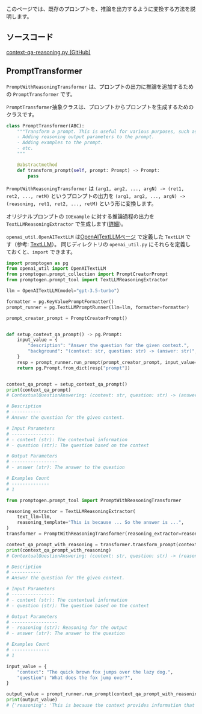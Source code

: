 このページでは、既存のプロンプトを、推論を出力するように変換する方法を説明します。

## ソースコード

[context-qa-reasoning.py (GitHub)](https://github.com/zawakin/promptogen/tree/742485c4690788d2866635bcd3b5eda580cf5b1a/examples/promptcreation/context_qa_prompt_reasoning.py)


## PromptTransformer

`PromptWithReasoningTransformer` は、プロンプトの出力に推論を追加するための `PromptTransformer` です。

`PromptTransformer`抽象クラスは、プロンプトからプロンプトを生成するためのクラスです。

```python
class PromptTransformer(ABC):
    """Transform a prompt. This is useful for various purposes, such as:
    - Adding reasoning output parameters to the prompt.
    - Adding examples to the prompt.
    - etc.
    """

    @abstractmethod
    def transform_prompt(self, prompt: Prompt) -> Prompt:
        pass
```

`PromptWithReasoningTransformer` は `(arg1, arg2, ..., argN) -> (ret1, ret2, ..., retM)` というプロンプトの出力を `(arg1, arg2, ..., argN) -> (reasoning, ret1, ret2, ..., retM)` という形に変換します。

オリジナルプロンプトの `IOExample` に対する推論過程の出力を `TextLLMReasoningExtractor` で生成します([詳細](context-qa-reasoning.md))。


`openai_util.OpenAITextLLM` は[OpenAITextLLMページ](openai-text-llm.md) で定義した `TextLLM` です（参考: [TextLLM](../getting-started/text-llm.md)）。
同じディレクトリの `openai_util.py` にそれらを定義しておくと、`import` できます。

```python
import promptogen as pg
from openai_util import OpenAITextLLM
from promptogen.prompt_collection import PromptCreatorPrompt
from promptogen.prompt_tool import TextLLMReasoningExtractor

llm = OpenAITextLLM(model="gpt-3.5-turbo")

formatter = pg.KeyValuePromptFormatter()
prompt_runner = pg.TextLLMPromptRunner(llm=llm, formatter=formatter)

prompt_creator_prompt = PromptCreatorPrompt()


def setup_context_qa_prompt() -> pg.Prompt:
    input_value = {
        "description": "Answer the question for the given context.",
        "background": "(context: str, question: str) -> (answer: str)",
    }
    resp = prompt_runner.run_prompt(prompt_creator_prompt, input_value=input_value)
    return pg.Prompt.from_dict(resp["prompt"])


context_qa_prompt = setup_context_qa_prompt()
print(context_qa_prompt)
# ContextualQuestionAnswering: (context: str, question: str) -> (answer: str)

# Description
# -----------
# Answer the question for the given context.

# Input Parameters
# ----------------
# - context (str): The contextual information
# - question (str): The question based on the context

# Output Parameters
# -----------------
# - answer (str): The answer to the question

# Examples Count
# --------------
# 1

from promptogen.prompt_tool import PromptWithReasoningTransformer

reasoning_extractor = TextLLMReasoningExtractor(
    text_llm=llm,
    reasoning_template="This is because ... So the answer is ...",
)
transformer = PromptWithReasoningTransformer(reasoning_extractor=reasoning_extractor)

context_qa_prompt_with_reasoning = transformer.transform_prompt(context_qa_prompt)
print(context_qa_prompt_with_reasoning)
# ContextualQuestionAnswering: (context: str, question: str) -> (reasoning: str, answer: str)

# Description
# -----------
# Answer the question for the given context.

# Input Parameters
# ----------------
# - context (str): The contextual information
# - question (str): The question based on the context

# Output Parameters
# -----------------
# - reasoning (str): Reasoning for the output
# - answer (str): The answer to the question

# Examples Count
# --------------
# 1

input_value = {
    "context": "The quick brown fox jumps over the lazy dog.",
    "question": "What does the fox jump over?",
}

output_value = prompt_runner.run_prompt(context_qa_prompt_with_reasoning, input_value=input_value)
print(output_value)
# {'reasoning': 'This is because the context provides information that the quick brown fox jumps over the lazy dog. The question asks what the fox jumps over. Therefore, the answer is that the fox jumps over the lazy dog.', 'answer': 'The fox jumps over the lazy dog.'}

```
